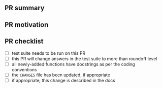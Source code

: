 <!-- Thank you for your PR!  Please provide a descriptive title above
and fill in the following fields as best you can. -->

<!-- Note: your PR should:

    * Target the development branch
    * Follow the style conventions here:
      https://amrex-astro.github.io/Furnace/docs/coding_conventions.html  -->

## PR summary

<!-- Please summarize your PR here. We will squash merge this PR, so
     this summary should be suitable as the commit message. If the
     PR addresses any issues, reference them by issue # here as well. -->

## PR motivation

<!-- Please describe here the motivation for the PR, if appropriate.
     This section will not be included in the commit message, and can
     be used to communicate with the developers about why the PR should
     be accepted. This section is optional and can be deleted. -->

## PR checklist

- [ ] test suite needs to be run on this PR
- [ ] this PR will change answers in the test suite to more than roundoff level
- [ ] all newly-added functions have docstrings as per the coding conventions
- [ ] the `CHANGES` file has been updated, if appropriate
- [ ] if appropriate, this change is described in the docs
